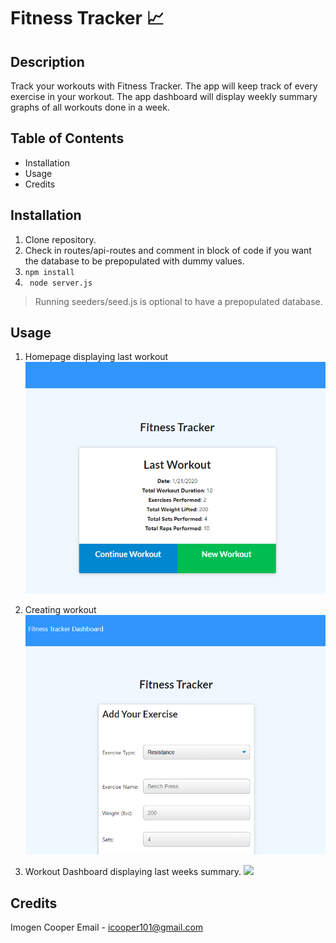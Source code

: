 # Fitness Tracker :chart_with_upwards_trend:	


## Description

Track your workouts with Fitness Tracker. The app will keep track of every exercise in your workout. The app dashboard will display weekly summary graphs of all workouts done in a week.

## Table of Contents

- Installation
- Usage
- Credits

## Installation
1. Clone repository.
2. Check in routes/api-routes and comment in block of code if you want the database to be prepopulated with dummy values. 
3. ``` npm install ```
4. ``` node server.js```

> Running seeders/seed.js is optional to have a prepopulated database.

## Usage 
1. Homepage displaying last workout
![](https://github.com/SirPotatoIV/fitness-tracker/blob/master/public/images/main-view.png)

2. Creating workout
![](https://github.com/SirPotatoIV/fitness-tracker/blob/master/public/images/exercise-view.png)

3. Workout Dashboard displaying last weeks summary.
![](https://github.com/kqarlos/fitness-tracker/blob/master/public/assets/dash.png)

## Credits
Imogen Cooper
Email - icooper101@gmail.com

